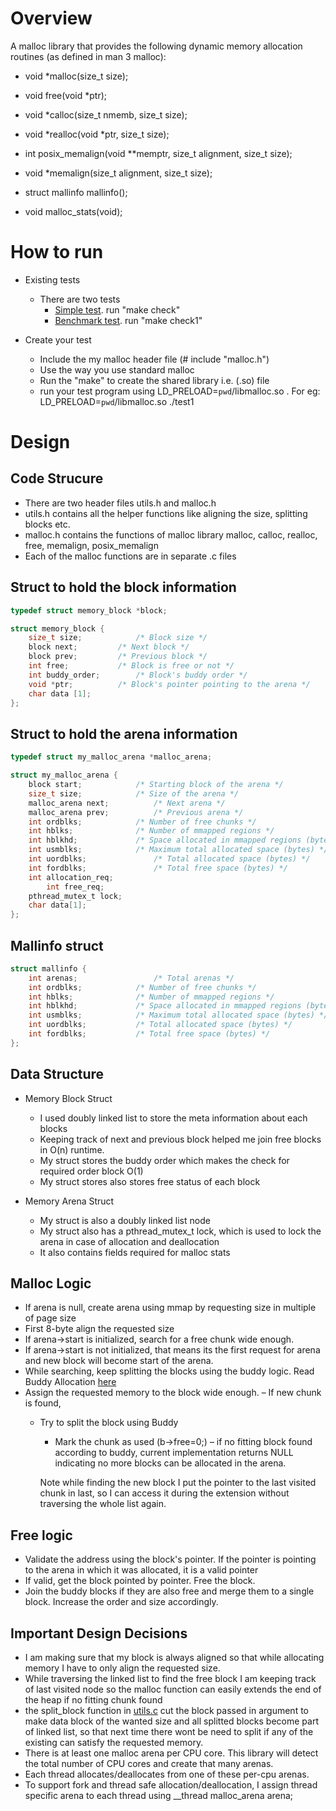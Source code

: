 # Overview
 A malloc library that provides the following dynamic memory allocation routines (as defined in man 3 malloc):

- void *malloc(size_t size);
- void free(void *ptr);
- void *calloc(size_t nmemb, size_t size);
- void *realloc(void *ptr, size_t size);

- int posix_memalign(void **memptr, size_t alignment, size_t size);
- void *memalign(size_t alignment, size_t size);
- struct mallinfo mallinfo();
- void malloc_stats(void);

# How to run
- Existing tests
  - There are two tests
      - [Simple test](test1.c). run "make check"
      - [Benchmark test](t-test1.c). run "make check1"

- Create your test
  - Include the my malloc header file (# include "malloc.h")
  - Use the way you use standard malloc
  - Run the "make" to create the shared library i.e. (.so) file
  - run your test program using LD_PRELOAD=`pwd`/libmalloc.so <your output file>. For eg: LD_PRELOAD=`pwd`/libmalloc.so ./test1

# Design
## Code Strucure
- There are two header files utils.h and malloc.h
- utils.h contains all the helper functions like aligning the size, splitting blocks etc.
- malloc.h contains the functions of malloc library malloc, calloc, realloc, free, memalign, posix_memalign
- Each of the malloc functions are in separate .c files

## Struct to hold the block information
```c
typedef struct memory_block *block;

struct memory_block {
	size_t size; 			/* Block size */
	block next;			/* Next block */
	block prev;			/* Previous block */
	int free;			/* Block is free or not */
	int buddy_order;		/* Block's buddy order */
	void *ptr;			/* Block's pointer pointing to the arena */
	char data [1];
};
```

## Struct to hold the arena information
```c
typedef struct my_malloc_arena *malloc_arena;

struct my_malloc_arena {
	block start;			/* Starting block of the arena */
	size_t size;			/* Size of the arena */
	malloc_arena next;    		/* Next arena */
	malloc_arena prev;    		/* Previous arena */
	int ordblks;      		/* Number of free chunks */
	int hblks;     			/* Number of mmapped regions */
	int hblkhd;    			/* Space allocated in mmapped regions (bytes) */
	int usmblks;   			/* Maximum total allocated space (bytes) */
	int uordblks;       		/* Total allocated space (bytes) */
	int fordblks;       		/* Total free space (bytes) */
	int allocation_req;
        int free_req;
	pthread_mutex_t lock;
	char data[1];
};
```

## Mallinfo struct
```c
struct mallinfo {
	int arenas; 		        /* Total arenas */
	int ordblks;   			/* Number of free chunks */
	int hblks;    			/* Number of mmapped regions */
	int hblkhd;   			/* Space allocated in mmapped regions (bytes) */
	int usmblks;   			/* Maximum total allocated space (bytes) */
	int uordblks;  			/* Total allocated space (bytes) */
	int fordblks;  			/* Total free space (bytes) */
};
```

## Data Structure
- Memory Block Struct
	- I used doubly linked list to store the meta information about each blocks
	- Keeping track of next and previous block helped me join free blocks in O(n) runtime.
	- My struct stores the buddy order which makes the check for required order block O(1)
	- My struct stores also stores free status of each block

- Memory Arena Struct
	- My struct is also a doubly linked list node
	- My struct also has a pthread_mutex_t lock, which is used to lock the arena in case of allocation and deallocation
	- It also contains fields required for malloc stats

## Malloc Logic
- If arena is null, create arena using mmap by requesting size in multiple of page size
- First 8-byte align the requested size
- If arena->start is initialized, search for a free chunk wide enough.
- If arena->start is not initialized, that means its the first request for arena and new block will become start of the arena.
- While searching, keep splitting the blocks using the buddy logic. Read Buddy Allocation [here](https://en.wikipedia.org/wiki/Buddy_memory_allocation)
- Assign the requested memory to the block wide enough.
– If new chunk is found,
  - Try to split the block using Buddy
	- Mark the chunk as used (b->free=0;)
	– if no fitting block found according to buddy, current implementation returns NULL indicating no more blocks can be allocated in the arena.

	Note while finding the new block I put the pointer to the last visited chunk in
	last, so I can access it during the extension without traversing the whole list
	again.

## Free logic
- Validate the address using the block's pointer. If the pointer is pointing to the arena in which it was allocated, it is a valid pointer
- If valid, get the block pointed by pointer. Free the block.
- Join the buddy blocks if they are also free and merge them to a single block. Increase the order and size accordingly.

## Important Design Decisions
- I am making sure that my block is always aligned so that while allocating memory I have to only align the requested size.
- While traversing the linked list to find the free block I am keeping track of last visited node so the malloc function can easily extends the end of the heap if no fitting chunk found
- the split_block function in [utils.c](utils.c) cut the block passed in argument to make data block of the wanted size and all splitted blocks become part of linked list, so that next time there wont be need to split if any of the existing can satisfy the requested memory.
- There is at least one malloc arena per CPU core. This library will detect the total number of CPU cores and create that many arenas.
- Each thread allocates/deallocates from one of these per-cpu arenas.
- To support fork and thread safe allocation/deallocation, I assign thread specific arena to each thread using __thread malloc_arena arena;
